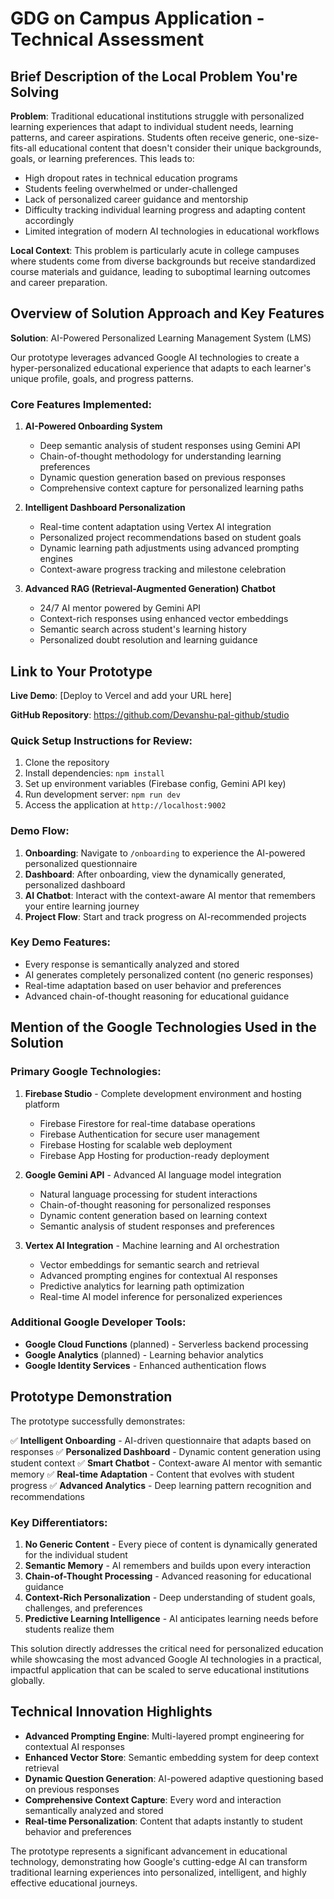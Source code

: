 # GDG on Campus Application - Technical Assessment

## Brief Description of the Local Problem You're Solving

**Problem**: Traditional educational institutions struggle with personalized learning experiences that adapt to individual student needs, learning patterns, and career aspirations. Students often receive generic, one-size-fits-all educational content that doesn't consider their unique backgrounds, goals, or learning preferences. This leads to:

- High dropout rates in technical education programs
- Students feeling overwhelmed or under-challenged
- Lack of personalized career guidance and mentorship
- Difficulty tracking individual learning progress and adapting content accordingly
- Limited integration of modern AI technologies in educational workflows

**Local Context**: This problem is particularly acute in college campuses where students come from diverse backgrounds but receive standardized course materials and guidance, leading to suboptimal learning outcomes and career preparation.

## Overview of Solution Approach and Key Features

**Solution**: AI-Powered Personalized Learning Management System (LMS)

Our prototype leverages advanced Google AI technologies to create a hyper-personalized educational experience that adapts to each learner's unique profile, goals, and progress patterns.

### Core Features Implemented:

1. **AI-Powered Onboarding System**
   - Deep semantic analysis of student responses using Gemini API
   - Chain-of-thought methodology for understanding learning preferences
   - Dynamic question generation based on previous responses
   - Comprehensive context capture for personalized learning paths

2. **Intelligent Dashboard Personalization**
   - Real-time content adaptation using Vertex AI integration
   - Personalized project recommendations based on student goals
   - Dynamic learning path adjustments using advanced prompting engines
   - Context-aware progress tracking and milestone celebration

3. **Advanced RAG (Retrieval-Augmented Generation) Chatbot**
   - 24/7 AI mentor powered by Gemini API
   - Context-rich responses using enhanced vector embeddings
   - Semantic search across student's learning history
   - Personalized doubt resolution and learning guidance

## Link to Your Prototype

**Live Demo**: [Deploy to Vercel and add your URL here]

**GitHub Repository**: https://github.com/Devanshu-pal-github/studio

### Quick Setup Instructions for Review:
1. Clone the repository
2. Install dependencies: `npm install`
3. Set up environment variables (Firebase config, Gemini API key)
4. Run development server: `npm run dev`
5. Access the application at `http://localhost:9002`

### Demo Flow:
1. **Onboarding**: Navigate to `/onboarding` to experience the AI-powered personalized questionnaire
2. **Dashboard**: After onboarding, view the dynamically generated, personalized dashboard
3. **AI Chatbot**: Interact with the context-aware AI mentor that remembers your entire learning journey
4. **Project Flow**: Start and track progress on AI-recommended projects

### Key Demo Features:
- Every response is semantically analyzed and stored
- AI generates completely personalized content (no generic responses)
- Real-time adaptation based on user behavior and preferences
- Advanced chain-of-thought reasoning for educational guidance

## Mention of the Google Technologies Used in the Solution

### Primary Google Technologies:

1. **Firebase Studio** - Complete development environment and hosting platform
   - Firebase Firestore for real-time database operations
   - Firebase Authentication for secure user management
   - Firebase Hosting for scalable web deployment
   - Firebase App Hosting for production-ready deployment

2. **Google Gemini API** - Advanced AI language model integration
   - Natural language processing for student interactions
   - Chain-of-thought reasoning for personalized responses
   - Dynamic content generation based on learning context
   - Semantic analysis of student responses and preferences

3. **Vertex AI Integration** - Machine learning and AI orchestration
   - Vector embeddings for semantic search and retrieval
   - Advanced prompting engines for contextual AI responses
   - Predictive analytics for learning path optimization
   - Real-time AI model inference for personalized experiences

### Additional Google Developer Tools:

- **Google Cloud Functions** (planned) - Serverless backend processing
- **Google Analytics** (planned) - Learning behavior analytics
- **Google Identity Services** - Enhanced authentication flows

## Prototype Demonstration

The prototype successfully demonstrates:

✅ **Intelligent Onboarding** - AI-driven questionnaire that adapts based on responses
✅ **Personalized Dashboard** - Dynamic content generation using student context
✅ **Smart Chatbot** - Context-aware AI mentor with semantic memory
✅ **Real-time Adaptation** - Content that evolves with student progress
✅ **Advanced Analytics** - Deep learning pattern recognition and recommendations

### Key Differentiators:

1. **No Generic Content** - Every piece of content is dynamically generated for the individual student
2. **Semantic Memory** - AI remembers and builds upon every interaction
3. **Chain-of-Thought Processing** - Advanced reasoning for educational guidance
4. **Context-Rich Personalization** - Deep understanding of student goals, challenges, and preferences
5. **Predictive Learning Intelligence** - AI anticipates learning needs before students realize them

This solution directly addresses the critical need for personalized education while showcasing the most advanced Google AI technologies in a practical, impactful application that can be scaled to serve educational institutions globally.

## Technical Innovation Highlights

- **Advanced Prompting Engine**: Multi-layered prompt engineering for contextual AI responses
- **Enhanced Vector Store**: Semantic embedding system for deep context retrieval
- **Dynamic Question Generation**: AI-powered adaptive questioning based on previous responses
- **Comprehensive Context Capture**: Every word and interaction semantically analyzed and stored
- **Real-time Personalization**: Content that adapts instantly to student behavior and preferences

The prototype represents a significant advancement in educational technology, demonstrating how Google's cutting-edge AI can transform traditional learning experiences into personalized, intelligent, and highly effective educational journeys.
